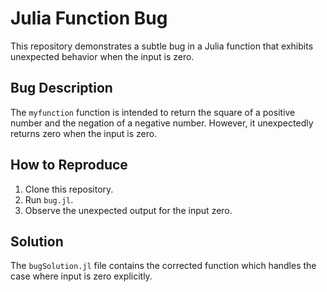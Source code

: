 # Julia Function Bug
This repository demonstrates a subtle bug in a Julia function that exhibits unexpected behavior when the input is zero.

## Bug Description
The `myfunction` function is intended to return the square of a positive number and the negation of a negative number. However, it unexpectedly returns zero when the input is zero.

## How to Reproduce
1. Clone this repository.
2. Run `bug.jl`.
3. Observe the unexpected output for the input zero.

## Solution
The `bugSolution.jl` file contains the corrected function which handles the case where input is zero explicitly. 
